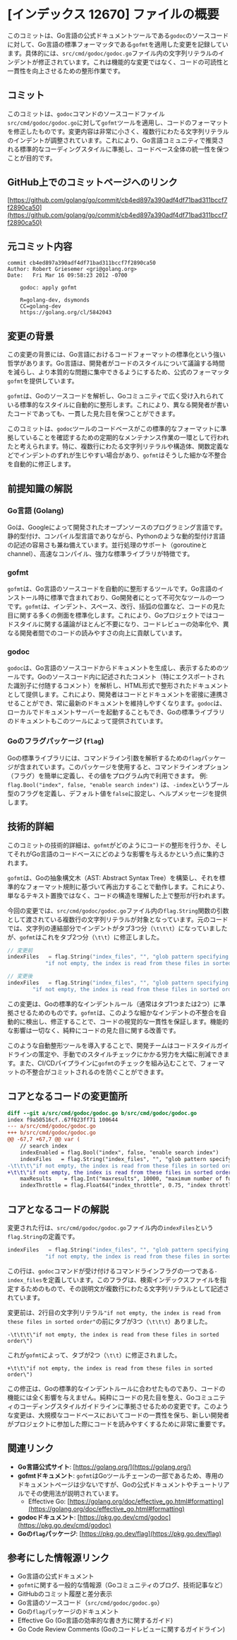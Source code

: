 # [インデックス 12670] ファイルの概要

このコミットは、Go言語の公式ドキュメントツールである`godoc`のソースコードに対して、Go言語の標準フォーマッタである`gofmt`を適用した変更を記録しています。具体的には、`src/cmd/godoc/godoc.go`ファイル内の文字列リテラルのインデントが修正されています。これは機能的な変更ではなく、コードの可読性と一貫性を向上させるための整形作業です。

## コミット

このコミットは、`godoc`コマンドのソースコードファイル`src/cmd/godoc/godoc.go`に対して`gofmt`ツールを適用し、コードのフォーマットを修正したものです。変更内容は非常に小さく、複数行にわたる文字列リテラルのインデントが調整されています。これにより、Go言語コミュニティで推奨される標準的なコーディングスタイルに準拠し、コードベース全体の統一性を保つことが目的です。

## GitHub上でのコミットページへのリンク

[https://github.com/golang/go/commit/cb4ed897a390adf4df71bad311bccf7f2890ca50](https://github.com/golang/go/commit/cb4ed897a390adf4df71bad311bccf7f2890ca50)

## 元コミット内容

```
commit cb4ed897a390adf4df71bad311bccf7f2890ca50
Author: Robert Griesemer <gri@golang.org>
Date:   Fri Mar 16 09:58:23 2012 -0700

    godoc: apply gofmt
    
    R=golang-dev, dsymonds
    CC=golang-dev
    https://golang.org/cl/5842043
```

## 変更の背景

この変更の背景には、Go言語におけるコードフォーマットの標準化という強い哲学があります。Go言語は、開発者がコードのスタイルについて議論する時間を減らし、より本質的な問題に集中できるようにするため、公式のフォーマッタ`gofmt`を提供しています。

`gofmt`は、Goのソースコードを解析し、Goコミュニティで広く受け入れられている標準的なスタイルに自動的に整形します。これにより、異なる開発者が書いたコードであっても、一貫した見た目を保つことができます。

このコミットは、`godoc`ツールのコードベースがこの標準的なフォーマットに準拠していることを確認するための定期的なメンテナンス作業の一環として行われたと考えられます。特に、複数行にわたる文字列リテラルや構造体、関数定義などでインデントのずれが生じやすい場合があり、`gofmt`はそうした細かな不整合を自動的に修正します。

## 前提知識の解説

### Go言語 (Golang)

Goは、Googleによって開発されたオープンソースのプログラミング言語です。静的型付け、コンパイル型言語でありながら、Pythonのような動的型付け言語の記述の容易さも兼ね備えています。並行処理のサポート（goroutineとchannel）、高速なコンパイル、強力な標準ライブラリが特徴です。

### gofmt

`gofmt`は、Go言語のソースコードを自動的に整形するツールです。Go言語のインストール時に標準で含まれており、Go開発者にとって不可欠なツールの一つです。`gofmt`は、インデント、スペース、改行、括弧の位置など、コードの見た目に関する多くの側面を標準化します。これにより、Goプロジェクトではコードスタイルに関する議論がほとんど不要になり、コードレビューの効率化や、異なる開発者間でのコードの読みやすさの向上に貢献しています。

### godoc

`godoc`は、Go言語のソースコードからドキュメントを生成し、表示するためのツールです。Goのソースコード内に記述されたコメント（特にエクスポートされた識別子に付随するコメント）を解析し、HTML形式で整形されたドキュメントとして提供します。これにより、開発者はコードとドキュメントを密接に連携させることができ、常に最新のドキュメントを維持しやすくなります。`godoc`は、ローカルでドキュメントサーバーを起動することもでき、Goの標準ライブラリのドキュメントもこのツールによって提供されています。

### Goのフラグパッケージ (`flag`)

Goの標準ライブラリには、コマンドライン引数を解析するための`flag`パッケージが含まれています。このパッケージを使用すると、コマンドラインオプション（フラグ）を簡単に定義し、その値をプログラム内で利用できます。
例: `flag.Bool("index", false, "enable search index")` は、`-index`というブール型のフラグを定義し、デフォルト値を`false`に設定し、ヘルプメッセージを提供します。

## 技術的詳細

このコミットの技術的詳細は、`gofmt`がどのようにコードの整形を行うか、そしてそれがGo言語のコードベースにどのような影響を与えるかという点に集約されます。

`gofmt`は、Goの抽象構文木（AST: Abstract Syntax Tree）を構築し、それを標準的なフォーマット規則に基づいて再出力することで動作します。これにより、単なるテキスト置換ではなく、コードの構造を理解した上で整形が行われます。

今回の変更では、`src/cmd/godoc/godoc.go`ファイル内の`flag.String`関数の引数として渡されている複数行の文字列リテラルが対象となっています。元のコードでは、文字列の連結部分でインデントがタブ3つ分（`\t\t\t`）になっていましたが、`gofmt`はこれをタブ2つ分（`\t\t`）に修正しました。

```go
// 変更前
indexFiles   = flag.String("index_files", "", "glob pattern specifying index files;"+\
			"if not empty, the index is read from these files in sorted order")

// 変更後
indexFiles   = flag.String("index_files", "", "glob pattern specifying index files;"+\
		"if not empty, the index is read from these files in sorted order")
```

この変更は、Goの標準的なインデントルール（通常はタブ1つまたは2つ）に準拠させるためのものです。`gofmt`は、このような細かなインデントの不整合を自動的に検出し、修正することで、コードの視覚的な一貫性を保証します。機能的な影響は一切なく、純粋にコードの見た目に関する改善です。

このような自動整形ツールを導入することで、開発チームはコードスタイルガイドラインの策定や、手動でのスタイルチェックにかかる労力を大幅に削減できます。また、CI/CDパイプラインに`gofmt`のチェックを組み込むことで、フォーマットの不整合がコミットされるのを防ぐことができます。

## コアとなるコードの変更箇所

```diff
diff --git a/src/cmd/godoc/godoc.go b/src/cmd/godoc/godoc.go
index f9a50516cf..67f023ff71 100644
--- a/src/cmd/godoc/godoc.go
+++ b/src/cmd/godoc/godoc.go
@@ -67,7 +67,7 @@ var (
  	// search index
  	indexEnabled = flag.Bool("index", false, "enable search index")
  	indexFiles   = flag.String("index_files", "", "glob pattern specifying index files;")+\
-\t\t\t\"if not empty, the index is read from these files in sorted order\")
+\t\t\"if not empty, the index is read from these files in sorted order\")
  	maxResults    = flag.Int("maxresults", 10000, "maximum number of full text search results shown")
  	indexThrottle = flag.Float64("index_throttle", 0.75, "index throttle value; 0.0 = no time allocated, 1.0 = full throttle")

```

## コアとなるコードの解説

変更された行は、`src/cmd/godoc/godoc.go`ファイル内の`indexFiles`という`flag.String`の定義です。

```go
indexFiles   = flag.String("index_files", "", "glob pattern specifying index files;"+\
			"if not empty, the index is read from these files in sorted order")
```
この行は、`godoc`コマンドが受け付けるコマンドラインフラグの一つである`-index_files`を定義しています。このフラグは、検索インデックスファイルを指定するためのもので、その説明文が複数行にわたる文字列リテラルとして記述されています。

変更前は、2行目の文字列リテラル`"if not empty, the index is read from these files in sorted order"`の前にタブが3つ（`\t\t\t`）ありました。

```
-\t\t\t\"if not empty, the index is read from these files in sorted order\")
```

これが`gofmt`によって、タブが2つ（`\t\t`）に修正されました。

```
+\t\t\"if not empty, the index is read from these files in sorted order\")
```

この修正は、Goの標準的なインデントルールに合わせたものであり、コードの機能には全く影響を与えません。純粋にコードの見た目を整え、Goコミュニティのコーディングスタイルガイドラインに準拠させるための変更です。このような変更は、大規模なコードベースにおいてコードの一貫性を保ち、新しい開発者がプロジェクトに参加した際にコードを読みやすくするために非常に重要です。

## 関連リンク

*   **Go言語公式サイト**: [https://golang.org/](https://golang.org/)
*   **gofmtドキュメント**: `gofmt`はGoツールチェーンの一部であるため、専用のドキュメントページは少ないですが、Goの公式ドキュメントやチュートリアルでその使用法が説明されています。
    *   Effective Go: [https://golang.org/doc/effective_go.html#formatting](https://golang.org/doc/effective_go.html#formatting)
*   **godocドキュメント**: [https://pkg.go.dev/cmd/godoc](https://pkg.go.dev/cmd/godoc)
*   **Goの`flag`パッケージ**: [https://pkg.go.dev/flag](https://pkg.go.dev/flag)

## 参考にした情報源リンク

*   Go言語の公式ドキュメント
*   `gofmt`に関する一般的な情報源（Goコミュニティのブログ、技術記事など）
*   GitHubのコミット履歴と差分表示
*   Go言語のソースコード（`src/cmd/godoc/godoc.go`）
*   Goの`flag`パッケージのドキュメント
*   Effective Go (Go言語の効率的な書き方に関するガイド)
*   Go Code Review Comments (Goのコードレビューに関するガイドライン)
